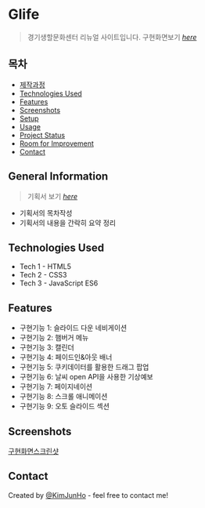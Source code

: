 # Glife
> 경기생할문화센터 리뉴얼 사이트입니다.
> 구현화면보기 
[_here_](https://kimjunho98.github.io/project1/)


## 목차
* [제작과정](#general-information)
* [Technologies Used](#technologies-used)
* [Features](#features)
* [Screenshots](#screenshots)
* [Setup](#setup)
* [Usage](#usage)
* [Project Status](#project-status)
* [Room for Improvement](#room-for-improvement)
* [Contact](#contact)
<!-- * [License](#license) -->


## General Information
> 기획서 보기 [_here_](https://github.com/KimJunHo98/project1/blob/main/%ED%94%84%EB%A1%9C%EC%A0%9D%ED%8A%B81%20%EA%B8%B0%ED%9A%8D%EC%84%9C.pdf)
- 기획서의 목차작성
- 기획서의 내용을 간락히 요약 정리

## Technologies Used
<!-- 사용한 기술환경 (언어와 버전을 작성) -->
- Tech 1 - HTML5
- Tech 2 - CSS3
- Tech 3 - JavaScript ES6


<!--## Hierarchy
 가능할 경우 html 구조를 트리구조로 표현
```text
folder1/
└── folder2/
    ├── folder3/
    │   ├── file1
    │   └── file2
    └── folder4/
        ├── file3
        └── file4
``` -->

## Features
- 구현기능 1: 슬라이드 다운 네비게이션
- 구현기능 2: 햄버거 메뉴
- 구현기능 3: 캘린더
- 구현기능 4: 페이드인&아웃 배너
- 구현기능 5: 쿠키데이터를 활용한 드래그 팝업
- 구현기능 6: 날씨 open API을 사용한 기상예보
- 구현기능 7: 페이지네이션
- 구현기능 8: 스크롤 애니메이션
- 구현기능 9: 오토 슬라이드 섹션


## Screenshots
[구현화면스크린샷](![site1-pc](https://github.com/KimJunHo98/project1/assets/113867436/df00c59c-e30f-406a-8e76-b57498470630)
)


## Contact
Created by [@KimJunHo](dydgnscc6845@gmail.com) - feel free to contact me!


